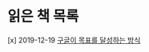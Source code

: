 # 읽은 책 목록

[x] 2019-12-19 [구글이 목표를 달성하는 방식](https://github.com/love-adela/book_diary/blob/master/OKR.md)
